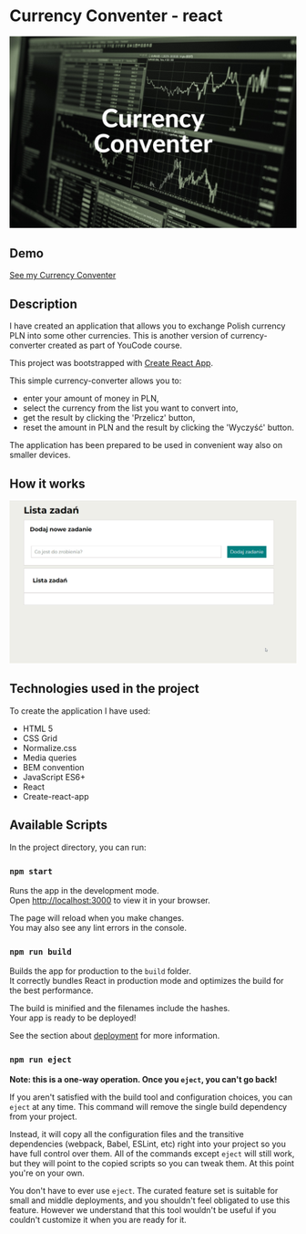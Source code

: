 # Currency Conventer - react
![Currency-conventer-react](https://raw.githubusercontent.com/justynaboesche/Currency-conventer-react/main/public/images/share.png) 
## Demo
[See my Currency Conventer](https://justynaboesche.github.io/Currency-conventer-react/)
## Description
I have created an application that allows you to exchange Polish currency PLN into some other currencies. This is another version of currency-converter created as part of YouCode course.

This project was bootstrapped with [Create React App](https://github.com/facebook/create-react-app).

This simple currency-converter allows you to:
- enter your amount of money in PLN,
- select the currency from the list you want to convert into,
- get the result by clicking the 'Przelicz' button,
- reset the amount in PLN and the result by clicking the 'Wyczyść' button. 

The application has been prepared to be used in convenient way also on smaller devices.
## How it works

![Currency Conventer GIF](https://raw.githubusercontent.com/justynaboesche/To-do-list-react/main/public/to-do-list2.gif)

## Technologies used in the project
To create the application I have used:
- HTML 5
- CSS Grid
- Normalize.css
- Media queries
- BEM convention
- JavaScript ES6+
- React
- Create-react-app

## Available Scripts

In the project directory, you can run:

### `npm start`

Runs the app in the development mode.\
Open [http://localhost:3000](http://localhost:3000) to view it in your browser.

The page will reload when you make changes.\
You may also see any lint errors in the console.

### `npm run build`

Builds the app for production to the `build` folder.\
It correctly bundles React in production mode and optimizes the build for the best performance.

The build is minified and the filenames include the hashes.\
Your app is ready to be deployed!

See the section about [deployment](https://facebook.github.io/create-react-app/docs/deployment) for more information.

### `npm run eject`

**Note: this is a one-way operation. Once you `eject`, you can't go back!**

If you aren't satisfied with the build tool and configuration choices, you can `eject` at any time. This command will remove the single build dependency from your project.

Instead, it will copy all the configuration files and the transitive dependencies (webpack, Babel, ESLint, etc) right into your project so you have full control over them. All of the commands except `eject` will still work, but they will point to the copied scripts so you can tweak them. At this point you're on your own.

You don't have to ever use `eject`. The curated feature set is suitable for small and middle deployments, and you shouldn't feel obligated to use this feature. However we understand that this tool wouldn't be useful if you couldn't customize it when you are ready for it.

